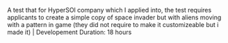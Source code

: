A test that for HyperSOl company which I applied into, the test requires applicants to create a simple copy of space invader but with aliens moving with a pattern in game (they did not require to make it customizeable but i made it) | Developement Duration: 18 hours

